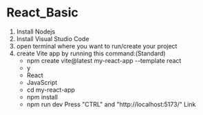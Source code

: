 # React_Basic

1. Install Nodejs
2. Install Visual Studio Code
3. open terminal where you want to run/create your project
4. create Vite app by running this command:(Standard)
   - npm create vite@latest my-react-app --template react
   - y
   - React
   - JavaScript
   - cd my-react-app
   - npm install
   - npm run dev
Press "CTRL" and "http://localhost:5173/" Link 
